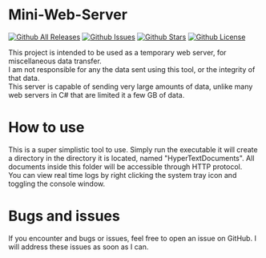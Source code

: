 # Mini-Web-Server
[![Github All Releases](https://img.shields.io/github/downloads/PapyrusCompendium/Mini-Web-Server/total.svg)]()
[![Github Issues](https://img.shields.io/github/issues/PapyrusCompendium/Mini-Web-Server.svg)]()
[![Github Stars](https://img.shields.io/github/stars/PapyrusCompendium/Mini-Web-Server.svg)]()
[![Github License](https://img.shields.io/github/license/PapyrusCompendium/Mini-Web-Server.svg)]()

This project is intended to be used as a temporary web server, for miscellaneous data transfer.  
I am not responsible for any the data sent using this tool, or the integrity of that data.  
This server is capable of sending very large amounts of data, unlike many web servers in C# that are limited it a few GB of data.  

# How to use
This is a super simplistic tool to use. Simply run the executable it will create a directory in the directory it is located, named "HyperTextDocuments". All documents inside this folder will be accessible through HTTP protocol.  
You can view real time logs by right clicking the system tray icon and toggling the console window.

# Bugs and issues
If you encounter and bugs or issues, feel free to open an issue on GitHub. I will address these issues as soon as I can.